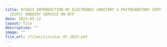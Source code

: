 ```yaml
---
title: 072023 INTRODUCTION OF ELECTRONIC SANITARY & PHYTOSANITARY CERTIFICATE
  (ESPS) ENQUIRY SERVICE ON NTP
date: 2023-05-12
layout: file
description: ""
image: ""
file_url: /files/circular_07_2023.pdf
---
```

